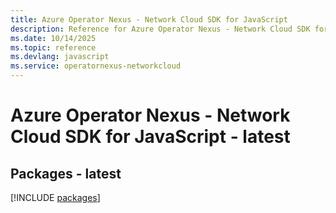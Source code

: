 ```yaml
---
title: Azure Operator Nexus - Network Cloud SDK for JavaScript
description: Reference for Azure Operator Nexus - Network Cloud SDK for JavaScript
ms.date: 10/14/2025
ms.topic: reference
ms.devlang: javascript
ms.service: operatornexus-networkcloud
---
```

# Azure Operator Nexus - Network Cloud SDK for JavaScript - latest
## Packages - latest
[!INCLUDE [packages](operator-nexus---network-cloud-index.md)]